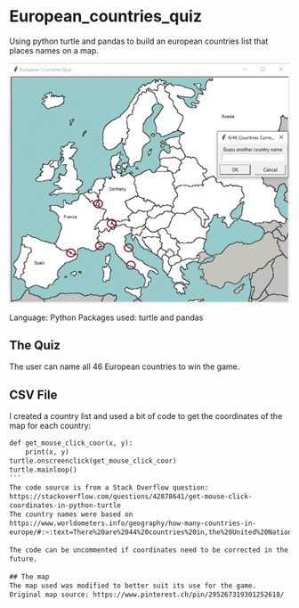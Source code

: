# European_countries_quiz

Using python turtle and pandas to build an european countries list that places names on a map.

![Preview of app](europe_quiz_preview.png)

Language: Python
Packages used: turtle and pandas

## The Quiz
The user can name all 46 European countries to win the game.

## CSV File
I created a country list and used a bit of code to get the coordinates of the map for each country:

````
def get_mouse_click_coor(x, y):
    print(x, y)
turtle.onscreenclick(get_mouse_click_coor)
turtle.mainloop()
```
The code source is from a Stack Overflow question: https://stackoverflow.com/questions/42878641/get-mouse-click-coordinates-in-python-turtle
The country names were based on https://www.worldometers.info/geography/how-many-countries-in-europe/#:~:text=There%20are%2044%20countries%20in,the%20United%20Nations%20official%20statistics)

The code can be uncommented if coordinates need to be corrected in the future.

## The map
The map used was modified to better suit its use for the game.
Original map source: https://www.pinterest.ch/pin/295267319301252618/
